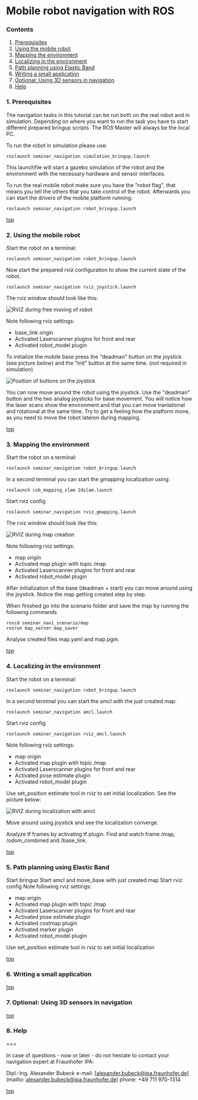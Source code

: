 Mobile robot navigation with ROS
===========
<a id="top"/>

### Contents

1. <a href="#1-prerequisites">Prerequisites</a>
2. <a href="#2-using-the-mobile-robot">Using the mobile robot</a>
3. <a href="#3-mapping-the-environment">Mapping the environment</a>
4. <a href="#4-localizing-in-the-environment">Localizing in the environment</a>
5. <a href="#5-path-planning-using-elastic-band">Path planning using Elastic Band</a>
6. <a href="#6-writing-a-small-application">Writing a small application</a>
7. <a href="#7-optional-using-3d-sensors-in-navigation">Optional: Using 3D sensors in navigation</a>
8. <a href="#8-help">Help</a>


### 1. Prerequisites
The navigation tasks in this tutorial can be run both on the real robot and in simulation. Depending on where you want to run the task you have to start different prepared bringup scripts. The ROS Master will always be the local PC.

To run the robot in simulation please use:

	roslaunch seminar_navigation simulation_bringup.launch

This launchfile will start a gazebo simulation of the robot and the environment with the necessary hardware and sensor interfaces.

To run the real mobile robot make sure you have the "robot flag", that means you tell the others that you take control of the robot. Afterwards you can start the drivers of the mobile platform running:

	roslaunch seminar_navigation robot_bringup.launch

<a href="#top">top</a> 
### 2. Using the mobile robot

Start the robot on a terminal:

	roslaunch seminar_navigation robot_bringup.launch
	
Now start the prepared rviz configuration to show the current state of the robot.

	roslaunch seminar_navigation rviz_joystick.launch

The rviz window should look like this:

![RVIZ during free moving of robot](/doc/rviz_joystick.png)

Note following rviz settings:

* base_link origin
* Activated Laserscanner plugins for front and rear
* Activated robot_model plugin

To initialize the mobile base press the "deadman" button on the joystick (see picture below) and the "Init" button at the same time. (not required in simulation)

![Position of buttons on the joystick](/doc/Joystick.png)

You can now move around the robot using the joystick. Use the "deadman" button and the two analog joysticks for base movement. You will notice how the laser scans show the environment and that you can move tranlational and rotational at the same time. Try to get a feeling how the platform move, as you need to move the robot lateron during mapping.


<a href="#top">top</a> 
### 3. Mapping the environment

Start the robot on a terminal:

	roslaunch seminar_navigation robot_bringup.launch
	
In a second terminal you can start the gmapping localization using:

	roslaunch cob_mapping_slam 2dslam.launch
	
Start rviz config

	roslaunch seminar_navigation rviz_gmapping.launch

The rviz window should look like this:

![RVIZ during map creation](/doc/rviz_gmapping.png)


Note following rviz settings:

* map origin
* Activated map plugin with topic /map
* Activated Laserscanner plugins for front and rear
* Activated robot_model plugin

After initialization of the base (deadman + start) you can move around using the joystick. Notice the map getting created step by step.

When finished go into the scenario folder and save the map by running the following commands

	roscd seminar_navi_scenario/map
	rosrun map_server map_saver

Analyse created files map.yaml and map.pgm.


<a href="#top">top</a> 
### 4. Localizing in the environment
Start the robot on a terminal:

	roslaunch seminar_navigation robot_bringup.launch
	
In a second terminal you can start the amcl with the just created map:

	roslaunch seminar_navigation amcl.launch
	
Start rviz config

	roslaunch seminar_navigation rviz_amcl.launch

Note following rviz settings:

* map origin
* Activated map plugin with topic /map
* Activated Laserscanner plugins for front and rear
* Activated pose estimate plugin
* Activated robot_model plugin

Use set_position estimate tool in rviz to set initial localization. See the picture below:

![RVIZ during localization with amcl](/doc/rviz_amcl.png)

Move around using joystick and see the localization converge.

Analyze tf frames by activating tf plugin. Find and watch frame /map, /odom\_combined and /base\_link.

<a href="#top">top</a> 
### 5. Path planning using Elastic Band

Start bringup
Start amcl and move_base with just created map
Start rviz config
Note following rviz settings:

* map origin
* Activated map plugin with topic /map
* Activated Laserscanner plugins for front and rear
* Activated pose estimate plugin
* Activated costmap plugin
* Activated marker plugin
* Activated robot_model plugin

Use set_position estimate tool in rviz to set initial localization

<a href="#top">top</a> 
### 6. Writing a small application
<a href="#top">top</a> 
### 7. Optional: Using 3D sensors in navigation



<a href="#top">top</a> 
### 8. Help  



===

In case of questions - now or later - do not hestate to contact your navigation expert at Fraunhofer IPA:

Dipl.-Ing. Alexander Bubeck
e-mail: [alexander.bubeck@ipa.fraunhofer.de](mailto: alexander.bubeck@ipa.fraunhofer.de)
phone: +49 711 970-1314

<a href="#top">top</a> 
